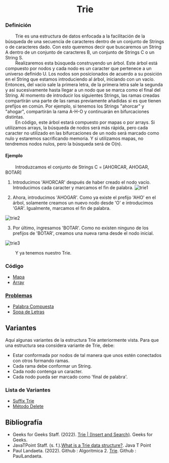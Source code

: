 <div align="center">

# Trie  

 <div align="left">
 
 ### Definición  
 &nbsp;&nbsp;&nbsp;&nbsp;&nbsp;&nbsp;&nbsp;&nbsp;Trie es una estructura de datos enfocada a la facilitación de la búsqueda de una secuencia de caracteres dentro de un conjunto de Strings o de caracteres dado. Con esto queremos decir que buscaremos un String A dentro de un conjunto de caracteres B, un conjunto de Strings C o un String S.  
 &nbsp;&nbsp;&nbsp;&nbsp;&nbsp;&nbsp;&nbsp;&nbsp;Realizaremos esta búsqueda construyendo un árbol. Este árbol está compuesto por nodos y cada nodo es un caracter que pertenece a un universo definido U. Los nodos son posicionados de acuerdo a su posición en el String que estamos introduciendo al árbol, iniciando con un vacío. Entonces, del vacío sale la primera letra, de la primera letra sale la segunda y así sucesivamente hasta llegar a un nodo que se marca como el final del String. Al momento de introducir los siguientes Strings, las ramas creadas compartirán una parte de las ramas previamente añadidas si es que tienen prefijos en común. Por ejemplo, si tenemos los Strings "ahorcar" y "ahogar", compartirán la rama A-H-O y continuarán en bifurcaciones distintas.  
 &nbsp;&nbsp;&nbsp;&nbsp;&nbsp;&nbsp;&nbsp;&nbsp;En código, este árbol estará compuesto por mapas o por arrays. Si utilizamos arrays, la búsqueda de nodos será más rápida, pero cada caracter no utilizado en las bifurcaciones de un nodo será marcado como nulo y estaremos sacrificando memoria. Y si utilizamos mapas, no tendremos nodos nulos, pero la búsqueda será de O(n).
 #### Ejemplo
  &nbsp;&nbsp;&nbsp;&nbsp;&nbsp;&nbsp;&nbsp;&nbsp;Introduzcamos el conjunto de Strings C = [AHORCAR, AHOGAR, BOTAR]
  1. Introducimos 'AHORCAR' después de haber creado el nodo vacío. Introducimos cada caracter y marcamos el fin de palabra.
  ![trie1](https://imgur.com/gopoyFK.png)

  2. Ahora, introducimos 'AHOGAR'. Como ya existe el prefijo 'AHO' en el árbol, solamente creamos un nuevo nodo desde 'O' e introducimos 'GAR'. Igualmente, marcamos el fin de palabra.

  ![trie2](https://imgur.com/G1fL3Ab.png)

  3. Por último, ingresamos 'BOTAR'. Como no existen ninguno de los prefijos de 'BOTAR', creamos una nueva rama desde el nodo inicial.

  ![trie3](https://imgur.com/93wwXS1.png)

&nbsp;&nbsp;&nbsp;&nbsp;&nbsp;&nbsp;&nbsp;&nbsp;Y ya tenemos nuestro Trie.

   ### Código
  * [Mapa](https://github.com/marinovivianUPB/Algoritmica/blob/1a45c7bb83e0090c5acc73a806b567b5588bdc51/Estructura%20de%20Datos/Trie/trieMap.cpp)
  * [Array](https://github.com/marinovivianUPB/Algoritmica/blob/caec4a4a9857d6ca48046b6dbc583d9eb979755e/Estructura%20de%20Datos/Trie/trieArray.cpp)
  
  ### [Problemas](https://github.com/marinovivianUPB/Algoritmica/blob/main/Estructura%20de%20Datos/Trie/Problemas)
  * [Palabra Compuesta](https://github.com/marinovivianUPB/Algoritmica/blob/main/Estructura%20de%20Datos/Trie/Problemas/buscarPalabraCompuesta)
  * [Sopa de Letras](https://github.com/marinovivianUPB/Algoritmica/blob/main/Estructura%20de%20Datos/Trie/Problemas/sopaDeLetras)
  ## Variantes  
  Aquí algunas variantes de la estructura Trie anteriormente vista. Para que una estructura sea considera variante de Trie, debe: 
   * Estar conformada por nodos de tal manera que unos estén conectados con otros formando ramas.
   * Cada rama debe conformar un String. 
   * Cada nodo contenga un caracter.  
   * Cada nodo pueda ser marcado como 'final de palabra'.  
   
### Lista de Variantes  

  * [Suffix Trie](https://github.com/marinovivianUPB/Algoritmica/edit/main/Estructura%20de%20Datos/Trie/Variantes/Suffix%20Trie)
  * [Método Delete](https://github.com/marinovivianUPB/Algoritmica/edit/main/Estructura%20de%20Datos/Trie/Variantes/Metodo%20Delete)
## Bibliografía 

* Geeks for Geeks Staff. (2022). [Trie | (Insert and Search)](https://www.geeksforgeeks.org/trie-insert-and-search/). Geeks for Geeks.  
* JavaTPoint Staff. (s. f.).[What is a Trie data structure?](https://www.javatpoint.com/trie-data-structure). Java T Point
* Paul Landaeta. (2022). Github : Algoritmica 2. [Trie](https://github.com/PaulLandaeta/algoritmica2/tree/master/contenido/Estructura_de_datos/trie). Github : PaulLandaeta.
